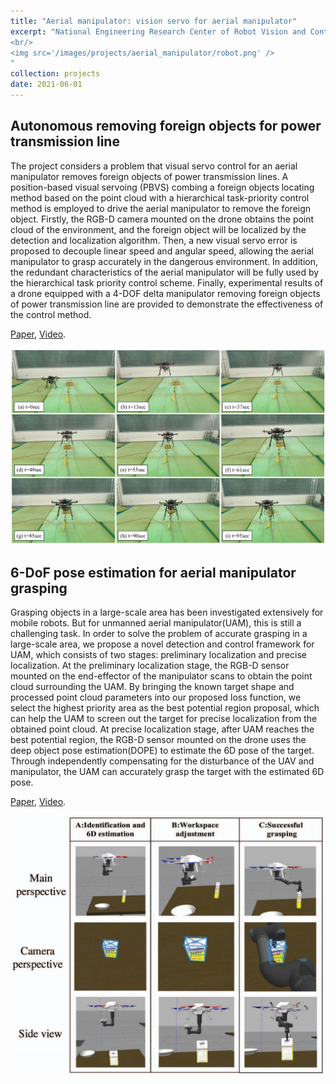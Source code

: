 ```yaml
---
title: "Aerial manipulator: vision servo for aerial manipulator"
excerpt: "National Engineering Research Center of Robot Vision and Control, China 
<br/>
<img src='/images/projects/aerial_manipulator/robot.png' />
"
collection: projects
date: 2021-06-01
---
```


## Autonomous removing foreign objects for power transmission line

The project considers a problem that visual servo control for an aerial manipulator removes foreign objects of power transmission lines. A position-based visual servoing (PBVS) combing a foreign objects locating method based on the point cloud with a hierarchical task-priority control method is employed to drive the aerial manipulator to remove the foreign object. Firstly, the RGB-D camera mounted on the drone obtains the point cloud of the environment, and the foreign object will be localized by the detection and localization algorithm. Then, a new visual servo error is proposed to decouple linear speed and angular speed, allowing the aerial manipulator to grasp accurately in the dangerous environment. In addition, the redundant characteristics of the aerial manipulator will be fully used by the hierarchical task priority control scheme. Finally, experimental results of a drone equipped with a 4-DOF delta manipulator removing foreign objects of power transmission line are provided to demonstrate the effectiveness of the control method.

[Paper](https://link.springer.com/article/10.1007/s10846-021-01482-3), [Video](https://www.bilibili.com/video/BV1f64y1k7WD/).

![remove](/images/projects/aerial_manipulator/remove.png)



## 6-DoF pose estimation for aerial manipulator grasping
Grasping objects in a large-scale area has been investigated extensively for mobile robots. But for unmanned aerial manipulator(UAM), this is still a challenging task. In order to solve the problem of accurate grasping in a large-scale area, we propose a novel detection and control framework for UAM, which consists of two stages: preliminary localization and precise localization. At the preliminary localization stage, the RGB-D sensor mounted on the end-effector of the manipulator scans to obtain the point cloud surrounding the UAM. By bringing the known target shape and processed point cloud parameters into our proposed loss function, we
select the highest priority area as the best potential region proposal, which can help the UAM to screen out the target for
precise localization from the obtained point cloud. At precise localization stage, after UAM reaches the best potential region,
the RGB-D sensor mounted on the drone uses the deep object pose estimation(DOPE) to estimate the 6D pose of the target. Through independently compensating for the disturbance of the UAV and manipulator, the UAM can accurately grasp the target with the estimated 6D pose.

[Paper](https://ieeexplore.ieee.org/document/9327306), [Video](https://www.bilibili.com/video/BV19U4y1H7of/).

![6D_pose](/images/projects/aerial_manipulator/6D_pose.png)